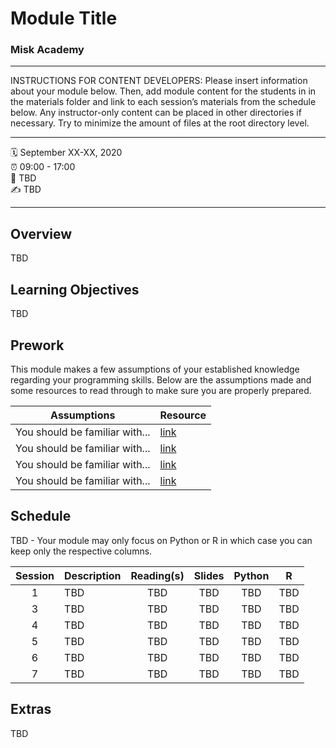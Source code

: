 Module Title
================

### Misk Academy

-----

INSTRUCTIONS FOR CONTENT DEVELOPERS: Please insert information about your
module below. Then, add module content for the students in in the materials 
folder and link to each session’s materials from the schedule below. Any 
instructor-only content can be placed in other directories if necessary. Try
to minimize the amount of files at the root directory level.

-----

:spiral_calendar: September XX-XX, 2020  
:alarm_clock:     09:00 - 17:00  
:hotel:           TBD  
:writing_hand:    TBD

-----

## Overview

TBD

## Learning Objectives

TBD

## Prework

This module makes a few assumptions of your established knowledge regarding your programming skills. Below are the assumptions made and some resources to read through to make sure you are properly prepared.

| Assumptions                       | Resource      
| --------------------------------- | ------------- |
| You should be familiar with...    | [link]()      | 
| You should be familiar with...    | [link]()      |
| You should be familiar with...    | [link]()      | 
| You should be familiar with...    | [link]()      |


## Schedule

TBD - Your module may only focus on Python or R in which case you can keep only the respective columns.


| Session       | Description                          | Reading(s)    | Slides        | Python        | R             |
| :-----------: | :----------------------------------- | :-----------: | :-----------: | :-----------: | :-----------: |
| 1             | TBD                                  | TBD           | TBD           | TBD           | TBD           |
| 3             | TBD                                  | TBD           | TBD           | TBD           | TBD           |
| 4             | TBD                                  | TBD           | TBD           | TBD           | TBD           |
| 5             | TBD                                  | TBD           | TBD           | TBD           | TBD           |
| 6             | TBD                                  | TBD           | TBD           | TBD           | TBD           |
| 7             | TBD                                  | TBD           | TBD           | TBD           | TBD           |


## Extras

TBD

